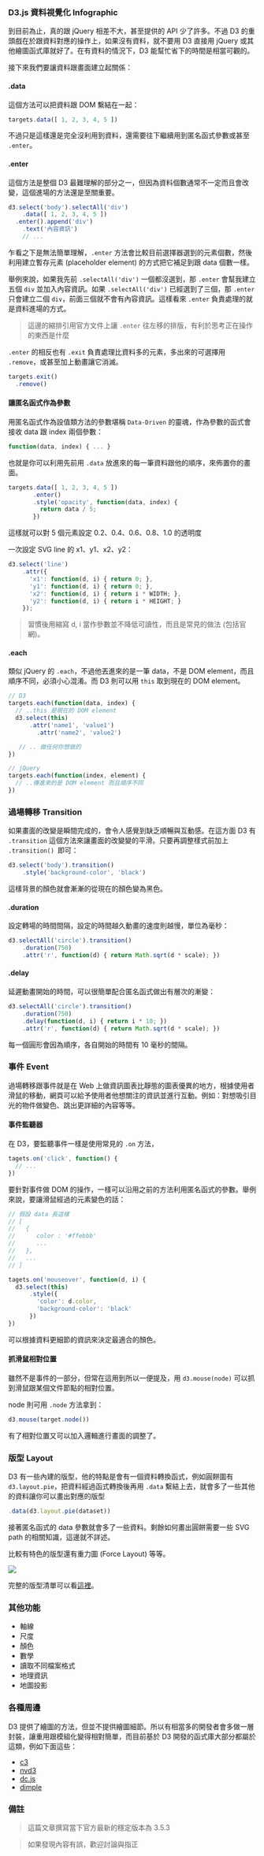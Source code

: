 ### D3.js 資料視覺化 Infographic

到目前為止，真的跟 jQuery 相差不大，甚至提供的 API 少了許多。不過 D3 的重頭戲在於跟資料對應的操作上，如果沒有資料，就不要用 D3 直接用 jQuery 或其他繪圖函式庫就好了。在有資料的情況下，D3 能幫忙省下的時間是相當可觀的。

接下來我們要讓資料跟畫面建立起關係：

#### .data

這個方法可以把資料跟 DOM 繫結在一起：

```javascript
targets.data([ 1, 2, 3, 4, 5 ])
```

不過只是這樣還是完全沒利用到資料，還需要往下繼續用到匿名函式參數或甚至 `.enter`。

#### .enter

這個方法是整個 D3 最難理解的部分之一，但因為資料個數通常不一定而且會改變，這個進場的方法還是至關重要。

```javascript
d3.select('body').selectAll('div')
    .data([ 1, 2, 3, 4, 5 ])
  .enter().append('div')
    .text('內容資訊')
    // ...
```

乍看之下是無法簡單理解，`.enter` 方法會比較目前選擇器選到的元素個數，然後利用建立暫存元素 (placeholder element) 的方式把它補足到跟 data 個數一樣。

舉例來說，如果我先前 `.selectAll('div')` 一個都沒選到，那 `.enter` 會幫我建立五個 `div` 並加入內容資訊。如果 `.selectAll('div')` 已經選到了三個，那 `.enter` 只會建立二個 `div`，前面三個就不會有內容資訊。這樣看來 `.enter` 負責處理的就是資料進場的方式。

> 這邊的縮排引用官方文件上讓 `.enter` 往左移的排版，有利於思考正在操作的東西是什麼

`.enter` 的相反也有 `.exit` 負責處理比資料多的元素，多出來的可選擇用 `.remove`，或甚至加上動畫讓它消滅。

```javascript
targets.exit()
  .remove()
```

#### 讓匿名函式作為參數

用匿名函式作為設值類方法的參數堪稱 `Data-Driven` 的靈魂，作為參數的函式會接收 data 跟 index 兩個參數：

```javascript
function(data, index) { ... }
```

也就是你可以利用先前用 `.data` 放進來的每一筆資料跟他的順序，來佈置你的畫面。

```javascript
targets.data([ 1, 2, 3, 4, 5 ])
       .enter()
       .style('opacity', function(data, index) {
         return data / 5;
       })
```

這樣就可以對 5 個元素設定 0.2、0.4、0.6、0.8、1.0 的透明度

一次設定 SVG line 的 x1、y1、x2、y2：

```javascript
d3.select('line')
    .attr({
      'x1': function(d, i) { return 0; },
      'y1': function(d, i) { return 0; },
      'x2': function(d, i) { return i * WIDTH; },
      'y2': function(d, i) { return i * HEIGHT; }
    });
```

> 習慣後用縮寫 d, i 當作參數並不降低可讀性，而且是常見的做法 (包括官網)。

#### .each

類似 jQuery 的 `.each`，不過他丟進來的是一筆 data，不是 DOM element，而且順序不同，必須小心混淆。而 D3 則可以用 `this` 取到現在的 DOM element。

```javascript
// D3
targets.each(function(data, index) {
  // ..this 是現在的 DOM element
  d3.select(this)
      .attr('name1', 'value1')
        .attr('name2', 'value2')

   // .. 做任何你想做的
})
```

```javascript
// jQuery
targets.each(function(index, element) {
  // ..傳進來的是 DOM element 而且順序不同
})
```

### 過場轉移 Transition

如果畫面的改變是瞬間完成的，會令人感覺到缺乏順暢與互動感。在這方面 D3 有 `.transition` 這個方法來讓畫面的改變變的平滑。只要再調整樣式前加上 `.transition() `即可：

```javascript
d3.select('body').transition()
    .style('background-color', 'black')
```

這樣背景的顏色就會漸漸的從現在的顏色變為黑色。

#### .duration

設定轉場的時間間隔，設定的時間越久動畫的速度則越慢，單位為毫秒：

```javascript
d3.selectAll('circle').transition()
    .duration(750)
    .attr('r', function(d) { return Math.sqrt(d * scale); })
```

#### .delay

延遲動畫開始的時間，可以很簡單配合匿名函式做出有層次的漸變：

```javascript
d3.selectAll('circle').transition()
    .duration(750)
    .delay(function(d, i) { return i * 10; })
    .attr('r', function(d) { return Math.sqrt(d * scale); })
 ```

每一個圓形會因為順序，各自開始的時間有 10 毫秒的間隔。


### 事件 Event

過場轉移跟事件就是在 Web 上做資訊圖表比靜態的圖表優異的地方，根據使用者滑鼠的移動，網頁可以給予使用者他想關注的資訊並進行互動。例如：對想吸引目光的物件做變色、跳出更詳細的內容等等。

#### 事件監聽器

在 D3，要監聽事件一樣是使用常見的 `.on` 方法，

```javascript
tagets.on('click', function() {
  // ...
})
```

要針對事件做 DOM 的操作，一樣可以沿用之前的方法利用匿名函式的參數。舉例來說，要讓滑鼠經過的元素變色的話：

```javascript
// 假設 data 長這樣
// [
//   {
//      color : '#ffebbb'
//      ...
//   },
//   ...
// ]

tagets.on('mouseover', function(d, i) {
  d3.select(this)
      .style({
        'color': d.color,
        'background-color': 'black'
      })
})
```
可以根據資料更細節的資訊來決定最適合的顏色。

#### 抓滑鼠相對位置

雖然不是事件的一部分，但常在這用到所以一便提及，用 `d3.mouse(node)` 可以抓到滑鼠跟某個文件節點的相對位置。

node 則可用 `.node` 方法拿到：

```javascript
d3.mouse(target.node())
```

有了相對位置又可以加入邏輯進行畫面的調整了。

### 版型 Layout

D3 有一些內建的版型，他的特點是會有一個資料轉換函式，例如圓餅圖有 `d3.layout.pie`，把資料經過函式轉換後再用 `.data` 繫結上去，就會多了一些其他的資料讓你可以畫出對應的版型

```javascript
.data(d3.layout.pie(dataset))
```

接著匿名函式的 data 參數就會多了一些資料。剩餘如何畫出圓餅需要一些 SVG path 的相關知識，這邊就不詳述。

比較有特色的版型還有重力圖 (Force Layout) 等等。

![](https://raw.githubusercontent.com/wiki/mbostock/d3/force.png)

完整的版型清單可以看[這裡](https://github.com/mbostock/d3/wiki/Layouts)。

### 其他功能

- 軸線
- 尺度
- 顏色
- 數學
- 讀取不同檔案格式
- 地理資訊
- 地圖投影

### 各種周邊

D3 提供了繪圖的方法，但並不提供繪圖細節。所以有相當多的開發者會多做一層封裝，讓重用跟模組化變得相對簡單，而目前基於 D3 開發的函式庫大部分都屬於這類，例如下面這些：

- [c3](http://c3js.org/)
- [nvd3](http://nvd3.org/)
- [dc.js](http://dc-js.github.io/dc.js/)
- [dimple](http://dimplejs.org/)

### 備註

> 這篇文章撰寫當下官方最新的穩定版本為 3.5.3

> 如果發現內容有誤，歡迎討論與指正
